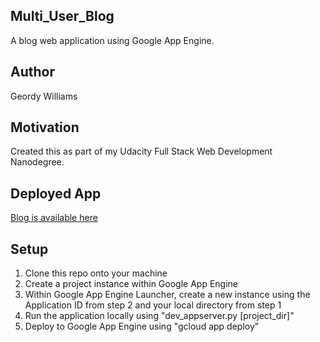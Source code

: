 ## Multi_User_Blog
A blog web application using Google App Engine.

## Author
Geordy Williams

## Motivation

Created this as part of my Udacity Full Stack Web
Development Nanodegree.

## Deployed App
[Blog is available here](http://geordy-146823.appspot.com)

## Setup
1. Clone this repo onto your machine
2. Create a project instance within Google App Engine
3. Within Google App Engine Launcher, create a new instance
   using the Application ID from step 2 and your local
   directory from step 1
4. Run the application locally using
   "dev_appserver.py [project_dir]"
5. Deploy to Google App Engine using "gcloud app deploy"
